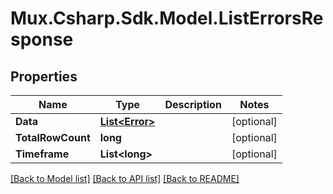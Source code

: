 # Mux.Csharp.Sdk.Model.ListErrorsResponse

## Properties

Name | Type | Description | Notes
------------ | ------------- | ------------- | -------------
**Data** | [**List&lt;Error&gt;**](Error.md) |  | [optional] 
**TotalRowCount** | **long** |  | [optional] 
**Timeframe** | **List&lt;long&gt;** |  | [optional] 

[[Back to Model list]](../README.md#documentation-for-models) [[Back to API list]](../README.md#documentation-for-api-endpoints) [[Back to README]](../README.md)

